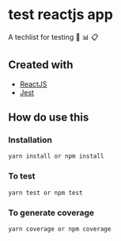 # test reactjs app

A techlist for testing :bug: :bar_chart: :clipboard:

## Created with

* [ReactJS](https://reactjs.org/)
* [Jest](https://jestjs.io/)

## How do use this

### Installation

``yarn install or npm install``

### To test

``yarn test or npm test``

### To generate coverage

``yarn coverage or npm coverage``
